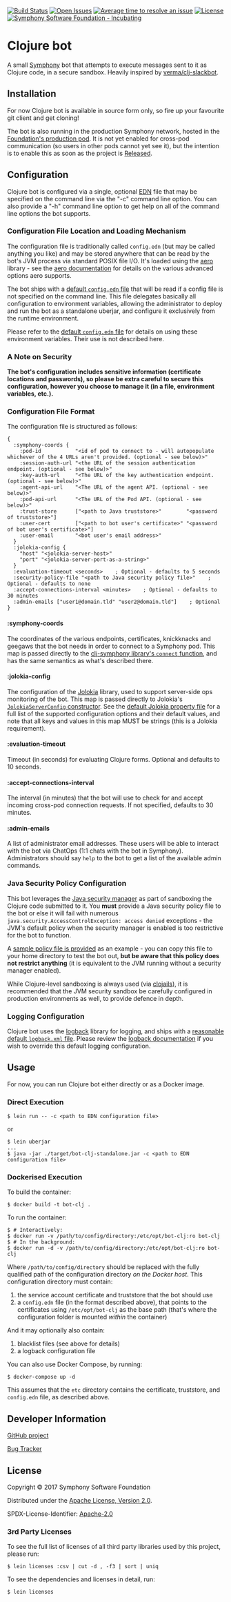[![Build Status](https://travis-ci.org/pmonks/bot-clj.svg?branch=master)](https://travis-ci.org/pmonks/bot-clj)
[![Open Issues](https://img.shields.io/github/issues/pmonks/bot-clj.svg)](https://github.com/pmonks/bot-clj/issues)
[![Average time to resolve an issue](http://isitmaintained.com/badge/resolution/pmonks/bot-clj.svg)](http://isitmaintained.com/project/pmonks/bot-clj "Average time to resolve an issue")
[![License](https://img.shields.io/github/license/pmonks/bot-clj.svg)](https://github.com/pmonks/bot-clj/blob/master/LICENSE)
[![Symphony Software Foundation - Incubating](https://cdn.rawgit.com/symphonyoss/contrib-toolbox/master/images/ssf-badge-incubating.svg)](https://symphonyoss.atlassian.net/wiki/display/FM/Incubating)
<!--- [![Dependencies Status](http://jarkeeper.com/pmonks/bot-clj/status.svg)](http://jarkeeper.com/pmonks/bot-clj) -->

# Clojure bot

A small [Symphony](http://www.symphony.com/) bot that attempts to execute messages sent to it as Clojure code,
in a secure sandbox.  Heavily inspired by [verma/clj-slackbot](https://github.com/verma/clj-slackbot).

## Installation

For now Clojure bot is available in source form only, so fire up your favourite git client and get cloning!

The bot is also running in the production Symphony network, hosted in the [Foundation's production pod](https://foundation.symphony.com).
It is not yet enabled for cross-pod communication (so users in other pods cannot yet see it), but the intention is to enable
this as soon as the project is [Released](https://symphonyoss.atlassian.net/wiki/spaces/FM/pages/62783529/Released).

## Configuration

Clojure bot is configured via a single, optional [EDN](https://github.com/edn-format/edn) file that may be specified on the
command line via the "-c" command line option.  You can also provide a "-h" command line option to get help on all of the
command line options the bot supports.

### Configuration File Location and Loading Mechanism

The configuration file is traditionally called `config.edn` (but may be called anything you like) and may be stored anywhere
that can be read by the bot's JVM process via standard POSIX file I/O.  It's loaded using the [aero](https://github.com/juxt/aero)
library - see the [aero documentation](https://github.com/juxt/aero/blob/master/README.md) for details on the various advanced
options aero supports.

The bot ships with a [default `config.edn` file](https://github.com/pmonks/bot-clj/blob/master/resources/config.edn)
that will be read if a config file is not specified on the command line.  This file delegates basically all configuration to
environment variables, allowing the administrator to deploy and run the bot as a standalone uberjar, and configure it exclusively
from the runtime environment.

Please refer to the [default `config.edn` file](https://github.com/pmonks/bot-clj/blob/master/resources/config.edn)
for details on using these environment variables.  Their use is not described here.

### A Note on Security

**The bot's configuration includes sensitive information (certificate locations and passwords), so please be extra careful
to secure this configuration, however you choose to manage it (in a file, environment variables, etc.).**

### Configuration File Format

The configuration file is structured as follows:

```edn
{
  :symphony-coords {
    :pod-id           "<id of pod to connect to - will autopopulate whichever of the 4 URLs aren't provided. (optional - see below)>"
    :session-auth-url "<the URL of the session authentication endpoint. (optional - see below)>"
    :key-auth-url     "<The URL of the key authentication endpoint. (optional - see below)>"
    :agent-api-url    "<The URL of the agent API. (optional - see below)>"
    :pod-api-url      "<The URL of the Pod API. (optional - see below)>"
    :trust-store      ["<path to Java truststore>"        "<password of truststore>"]
    :user-cert        ["<path to bot user's certificate>" "<password of bot user's certificate>"]
    :user-email       "<bot user's email address>"
  }
  :jolokia-config {
    "host" "<jolokia-server-host>"
    "port" "<jolokia-server-port-as-a-string>"
  }
  :evaluation-timeout <seconds>    ; Optional - defaults to 5 seconds
  :security-policy-file "<path to Java security policy file>"    ; Optional - defaults to none
  :accept-connections-interval <minutes>    ; Optional - defaults to 30 minutes
  :admin-emails ["user1@domain.tld" "user2@domain.tld"]    ; Optional
}
```

#### :symphony-coords

The coordinates of the various endpoints, certificates, knickknacks and geegaws that the bot needs in order to connect to a
Symphony pod.  This map is passed directly to the
[clj-symphony library's `connect` function](https://symphonyoss.github.io/clj-symphony/clj-symphony.connect.html#var-connect),
and has the same semantics as what's described there.

#### :jolokia-config

The configuration of the [Jolokia](https://jolokia.org/) library, used to support server-side ops monitoring of the bot.
This map is passed directly to Jolokia's [`JolokiaServerConfig` constructor](https://github.com/rhuss/jolokia/blob/master/agent/jvm/src/main/java/org/jolokia/jvmagent/JolokiaServerConfig.java#L92).
See the [default Jolokia property file](https://github.com/rhuss/jolokia/blob/master/agent/jvm/src/main/resources/default-jolokia-agent.properties)
for a full list of the supported configuration options and their default values, and note that all
keys and values in this map MUST be strings (this is a Jolokia requirement).

#### :evaluation-timeout

Timeout (in seconds) for evaluating Clojure forms.  Optional and defaults to 10 seconds.

#### :accept-connections-interval

The interval (in minutes) that the bot will use to check for and accept incoming cross-pod connection requests.  If not
specified, defaults to 30 minutes.

#### :admin-emails

A list of administrator email addresses.  These users will be able to interact with the bot via ChatOps (1:1 chats with the bot
in Symphony).  Administrators should say `help` to the bot to get a list of the available admin commands.

### Java Security Policy Configuration

This bot leverages the [Java security manager](https://docs.oracle.com/javase/8/docs/technotes/guides/security/index.html) as
part of sandboxing the Clojure code submitted to it.  You **must** provide a Java security policy file to the bot or else it
will fail with numerous `java.security.AccessControlException: access denied` exceptions - the JVM's default policy when the
security manager is enabled is too restrictive for the bot to function.

A [sample policy file is provided](https://github.com/pmonks/bot-clj/blob/master/.java.policy.sample) as an example - you can
copy this file to your home directory to test the bot out, **but be aware that this policy does not restrict anything** (it is
equivalent to the JVM running without a security manager enabled).

While Clojure-level sandboxing is always used (via [clojails](https://github.com/Raynes/clojail)), it is recommended that the
JVM security sandbox be carefully configured in production environments as well, to provide defence in depth.

### Logging Configuration

Clojure bot uses the [logback](https://logback.qos.ch/) library for logging, and ships with a
[reasonable default `logback.xml` file](https://github.com/pmonks/bot-clj/blob/master/resources/logback.xml).
Please review the [logback documentation](https://logback.qos.ch/manual/configuration.html#configFileProperty) if you
wish to override this default logging configuration.

## Usage

For now, you can run Clojure bot either directly or as a Docker image.

### Direct Execution

```
$ lein run -- -c <path to EDN configuration file>
```

or

```
$ lein uberjar
...
$ java -jar ./target/bot-clj-standalone.jar -c <path to EDN configuration file>
```

### Dockerised Execution

To build the container:

```
$ docker build -t bot-clj .
```

To run the container:

```
$ # Interactively:
$ docker run -v /path/to/config/directory:/etc/opt/bot-clj:ro bot-clj
$ # In the background:
$ docker run -d -v /path/to/config/directory:/etc/opt/bot-clj:ro bot-clj
```

Where `/path/to/config/directory` should be replaced with the fully qualified path of the configuration directory
_on the Docker host_.  This configuration directory must contain:

 1. the service account certificate and truststore that the bot should use
 2. a `config.edn` file (in the format described above), that points to the certificates using `/etc/opt/bot-clj` as the base path (that's where the configuration folder is mounted _within_ the container)

 And it may optionally also contain:
 1. blacklist files (see above for details)
 2. a logback configuration file

You can also use Docker Compose, by running:

```
$ docker-compose up -d
```

This assumes that the `etc` directory contains the certificate, truststore, and `config.edn` file, as described above.

## Developer Information

[GitHub project](https://github.com/pmonks/bot-clj)

[Bug Tracker](https://github.com/pmonks/bot-clj/issues)

<!--
### Branching Structure

This project has two permanent branches called `master` and `dev`.  `master` is a
[GitHub protected branch](https://help.github.com/articles/about-protected-branches/) and cannot be pushed to directly -
all pushes (from project team members) and pull requests (from the wider community) must be made against the `dev`
branch.  The project team will periodically merge outstanding changes from `dev` to `master`.

All commits to the `dev` branch automatically trigger redeployment of the instance of the bot that's configured to run against the
[Foundation's Open Developer Platform (ODP)](https://symphonyoss.atlassian.net/wiki/spaces/FM/pages/37847084/Open+Developer+Platform).
All commits to the `master` branch automatically trigger redeployment of the instance of the bot that's configured to run
against [the Foundation's production pod](https://foundation.symphony.com/).
-->

## License

Copyright © 2017 Symphony Software Foundation

Distributed under the [Apache License, Version 2.0](http://www.apache.org/licenses/LICENSE-2.0).

SPDX-License-Identifier: [Apache-2.0](https://spdx.org/licenses/Apache-2.0)

### 3rd Party Licenses

To see the full list of licenses of all third party libraries used by this project, please run:

```shell
$ lein licenses :csv | cut -d , -f3 | sort | uniq
```

To see the dependencies and licenses in detail, run:

```shell
$ lein licenses
```

